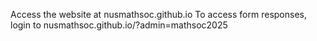 Access the website at nusmathsoc.github.io
To access form responses, login to nusmathsoc.github.io/?admin=mathsoc2025
